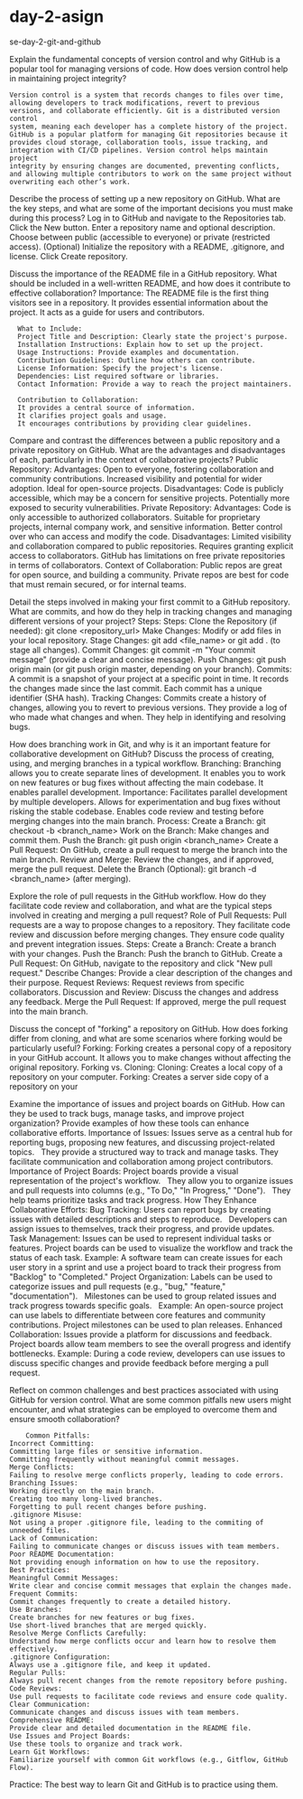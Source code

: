 # day-2-asign
  se-day-2-git-and-github

Explain the fundamental concepts of version control and why GitHub is a popular tool for managing versions of code. How does version control help in maintaining project integrity?

    Version control is a system that records changes to files over time, allowing developers to track modifications, revert to previous versions, and collaborate efficiently. Git is a distributed version control 
    system, meaning each developer has a complete history of the project. 
    GitHub is a popular platform for managing Git repositories because it provides cloud storage, collaboration tools, issue tracking, and integration with CI/CD pipelines. Version control helps maintain project 
    integrity by ensuring changes are documented, preventing conflicts, and allowing multiple contributors to work on the same project without overwriting each other’s work.

Describe the process of setting up a new repository on GitHub. What are the key steps, and what are some of the important decisions you must make during this process?
    Log in to GitHub and navigate to the Repositories tab.
    Click the New button.
    Enter a repository name and optional description.
    Choose between public (accessible to everyone) or private (restricted access).
    (Optional) Initialize the repository with a README, .gitignore, and license.
    Click Create repository.

Discuss the importance of the README file in a GitHub repository. What should be included in a well-written README, and how does it contribute to effective collaboration?
        Importance:
      The README file is the first thing visitors see in a repository.
      It provides essential information about the project.
      It acts as a guide for users and contributors.
      
      What to Include:
      Project Title and Description: Clearly state the project's purpose.
      Installation Instructions: Explain how to set up the project.
      Usage Instructions: Provide examples and documentation.
      Contribution Guidelines: Outline how others can contribute.
      License Information: Specify the project's license.
      Dependencies: List required software or libraries.
      Contact Information: Provide a way to reach the project maintainers.
      
      Contribution to Collaboration:
      It provides a central source of information.
      It clarifies project goals and usage.
      It encourages contributions by providing clear guidelines.

Compare and contrast the differences between a public repository and a private repository on GitHub. What are the advantages and disadvantages of each, particularly in the context of collaborative projects?
      Public Repository:
      Advantages:
      Open to everyone, fostering collaboration and community contributions.
      Increased visibility and potential for wider adoption.
      Ideal for open-source projects.
      Disadvantages:
      Code is publicly accessible, which may be a concern for sensitive projects.
      Potentially more exposed to security vulnerabilities.
      Private Repository:
      Advantages:
      Code is only accessible to authorized collaborators.
      Suitable for proprietary projects, internal company work, and sensitive information.
      Better control over who can access and modify the code.
      Disadvantages:
      Limited visibility and collaboration compared to public repositories.
      Requires granting explicit access to collaborators.
      GitHub has limitations on free private repositories in terms of collaborators.
      Context of Collaboration: Public repos are great for open source, and building a community. Private repos are best for code that must remain secured, or for internal teams.

Detail the steps involved in making your first commit to a GitHub repository. What are commits, and how do they help in tracking changes and managing different versions of your project?
    Steps:
         Steps:
        Clone the Repository (if needed): git clone <repository_url>
        Make Changes: Modify or add files in your local repository.
        Stage Changes: git add <file_name> or git add . (to stage all changes).
        Commit Changes: git commit -m "Your commit message" (provide a clear and concise message).
        Push Changes: git push origin main (or git push origin master, depending on your branch).
        Commits:
        A commit is a snapshot of your project at a specific point in time.
        It records the changes made since the last commit.
        Each commit has a unique identifier (SHA hash).
        Tracking Changes:
        Commits create a history of changes, allowing you to revert to previous versions.
        They provide a log of who made what changes and when.
        They help in identifying and resolving bugs.

How does branching work in Git, and why is it an important feature for collaborative development on GitHub? Discuss the process of creating, using, and merging branches in a typical workflow.
  Branching:
      Branching allows you to create separate lines of development.
      It enables you to work on new features or bug fixes without affecting the main codebase.
      It enables parallel development.
      Importance:
      Facilitates parallel development by multiple developers.
      Allows for experimentation and bug fixes without risking the stable codebase.
      Enables code review and testing before merging changes into the main branch.
  Process:
      Create a Branch: git checkout -b <branch_name>
      Work on the Branch: Make changes and commit them.
      Push the Branch: git push origin <branch_name>
      Create a Pull Request: On GitHub, create a pull request to merge the branch into the main branch.
      Review and Merge: Review the changes, and if approved, merge the pull request.
      Delete the Branch (Optional): git branch -d <branch_name> (after merging).
 
Explore the role of pull requests in the GitHub workflow. How do they facilitate code review and collaboration, and what are the typical steps involved in creating and merging a pull request?
          Role of Pull Requests:
      Pull requests are a way to propose changes to a repository.
      They facilitate code review and discussion before merging changes.
      They ensure code quality and prevent integration issues.
      Steps:
      Create a Branch: Create a branch with your changes.
      Push the Branch: Push the branch to GitHub.
      Create a Pull Request: On GitHub, navigate to the repository and click "New pull request."
      Describe Changes: Provide a clear description of the changes and their purpose.
      Request Reviews: Request reviews from specific collaborators.
      Discussion and Review: Discuss the changes and address any feedback.
      Merge the Pull Request: If approved, merge the pull request into the main branch.

Discuss the concept of "forking" a repository on GitHub. How does forking differ from cloning, and what are some scenarios where forking would be particularly useful?
         Forking:
    Forking creates a personal copy of a repository in your GitHub account.
    It allows you to make changes without affecting the original repository.
    Forking vs. Cloning:
    Cloning: Creates a local copy of a repository on your computer.
    Forking: Creates a server side copy of a repository on your

Examine the importance of issues and project boards on GitHub. How can they be used to track bugs, manage tasks, and improve project organization? Provide examples of how these tools can enhance collaborative efforts.
        Importance of Issues:
    Issues serve as a central hub for reporting bugs, proposing new features, and discussing project-related topics.   
    They provide a structured way to track and manage tasks.
    They facilitate communication and collaboration among project contributors.
    Importance of Project Boards:
    Project boards provide a visual representation of the project's workflow.   
    They allow you to organize issues and pull requests into columns (e.g., "To Do," "In Progress," "Done").   
    They help teams prioritize tasks and track progress.
    How They Enhance Collaborative Efforts:
    Bug Tracking:
    Users can report bugs by creating issues with detailed descriptions and steps to reproduce.   
    Developers can assign issues to themselves, track their progress, and provide updates.   
    Task Management:
    Issues can be used to represent individual tasks or features.
    Project boards can be used to visualize the workflow and track the status of each task.
    Example: A software team can create issues for each user story in a sprint and use a project board to track their progress from "Backlog" to "Completed."
    Project Organization:
    Labels can be used to categorize issues and pull requests (e.g., "bug," "feature," "documentation").   
    Milestones can be used to group related issues and track progress towards specific goals.   
    Example: An open-source project can use labels to differentiate between core features and community contributions. Project milestones can be used to plan releases.
    Enhanced Collaboration:
    Issues provide a platform for discussions and feedback.
    Project boards allow team members to see the overall progress and identify bottlenecks.
    Example: During a code review, developers can use issues to discuss specific changes and provide feedback before merging a pull request.

Reflect on common challenges and best practices associated with using GitHub for version control. What are some common pitfalls new users might encounter, and what strategies can be employed to overcome them and ensure smooth collaboration?
    
        Common Pitfalls:
    Incorrect Committing:
    Committing large files or sensitive information.
    Committing frequently without meaningful commit messages.
    Merge Conflicts:
    Failing to resolve merge conflicts properly, leading to code errors.
    Branching Issues:
    Working directly on the main branch.
    Creating too many long-lived branches.
    Forgetting to pull recent changes before pushing.
    .gitignore Misuse:
    Not using a proper .gitignore file, leading to the commiting of unneeded files.
    Lack of Communication:
    Failing to communicate changes or discuss issues with team members.
    Poor README Documentation:
    Not providing enough information on how to use the repository.
    Best Practices:
    Meaningful Commit Messages:
    Write clear and concise commit messages that explain the changes made.
    Frequent Commits:
    Commit changes frequently to create a detailed history.
    Use Branches:
    Create branches for new features or bug fixes.
    Use short-lived branches that are merged quickly.
    Resolve Merge Conflicts Carefully:
    Understand how merge conflicts occur and learn how to resolve them effectively.
    .gitignore Configuration:
    Always use a .gitignore file, and keep it updated.
    Regular Pulls:
    Always pull recent changes from the remote repository before pushing.
    Code Reviews:
    Use pull requests to facilitate code reviews and ensure code quality.
    Clear Communication:
    Communicate changes and discuss issues with team members.
    Comprehensive README:
    Provide clear and detailed documentation in the README file.
    Use Issues and Project Boards:
    Use these tools to organize and track work.
    Learn Git Workflows:
    Familiarize yourself with common Git workflows (e.g., Gitflow, GitHub Flow).
Practice:
The best way to learn Git and GitHub is to practice using them.
